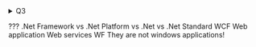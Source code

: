 <details>
<summary>Q3</summary>

## Q3: What is .Net Framework?

The .NET is a Framework, which is a collection of classes of reusable libraries given by Microsoft to be used in other .NET applications and to develop, build and deploy many types of applications on the Windows platform including the following:
* Console Applications
* Windows Forms Applications
* Windows Presentation Foundation (WPF) Applications
* Web Applications
* Web Services
* Windows Services
* Services-oriented applications using Windows Communications Foundation (WCF)
* Workflow-enabled applications using Windows Workflow Foundation(WF)

</details>


???
.Net Framework vs .Net Platform vs .Net vs .Net Standard
WCF
Web application
Web services
WF
They are not windows applications!